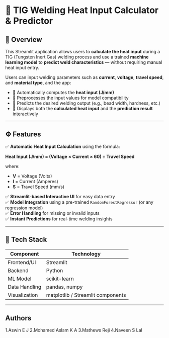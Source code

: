 # 🧠 TIG Welding Heat Input Calculator & Predictor

## 📖 Overview
This Streamlit application allows users to **calculate the heat input** during a TIG (Tungsten Inert Gas) welding process and use a trained **machine learning model** to **predict weld characteristics** — without requiring manual heat input entry.

Users can input welding parameters such as **current**, **voltage**, **travel speed**, and **material type**, and the app:

- 🔹 Automatically computes the **heat input (J/mm)**  
- 🔹 Preprocesses the input values for model compatibility  
- 🔹 Predicts the desired welding output (e.g., bead width, hardness, etc.)  
- 🔹 Displays both the **calculated heat input** and the **prediction result** interactively  

---

## ⚙️ Features
✅ **Automatic Heat Input Calculation** using the formula:  

**Heat Input (J/mm) = (Voltage × Current × 60) ÷ Travel Speed**

where:  
- **V** = Voltage (Volts)  
- **I** = Current (Amperes)  
- **S** = Travel Speed (mm/s)

✅ **Streamlit-based Interactive UI** for easy data entry  
✅ **Model Integration** using a pre-trained `RandomForestRegressor` (or any regression model)  
✅ **Error Handling** for missing or invalid inputs  
✅ **Instant Predictions** for real-time welding insights  

---

## 🧩 Tech Stack

| Component       | Technology          |
|-----------------|--------------------|
| Frontend/UI     | Streamlit          |
| Backend         | Python             |
| ML Model        | scikit-learn       |
| Data Handling   | pandas, numpy      |
| Visualization   | matplotlib / Streamlit components |

---

## Authors
1.Aswin E J
2.Mohamed Aslam K A
3.Mathews Reji
4.Naveen S Lal
